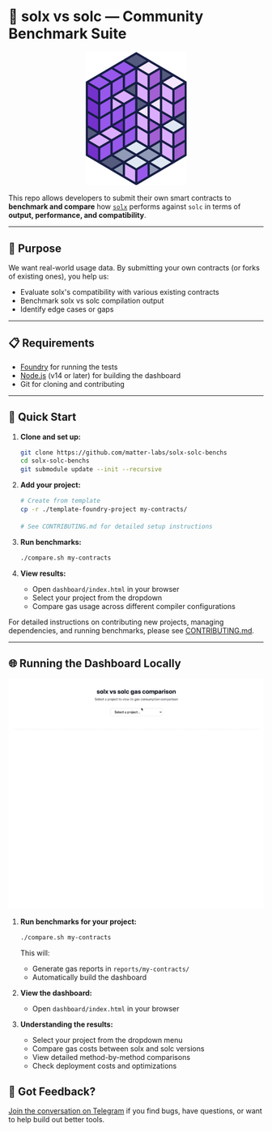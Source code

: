# 🧪 solx vs solc — Community Benchmark Suite

<p align="center">
  <img src="./solx-logo.png" width="200" alt="Solx vs Solc">
</p>

This repo allows developers to submit their own smart contracts to **benchmark and compare** how [`solx`](https://github.com/matter-labs/solx) performs against `solc` in terms of **output, performance, and compatibility**.

---

## 🚀 Purpose

We want real-world usage data. By submitting your own contracts (or forks of existing ones), you help us:

- Evaluate solx's compatibility with various existing contracts
- Benchmark solx vs solc compilation output
- Identify edge cases or gaps

---

## 📋 Requirements

- [Foundry](https://book.getfoundry.sh/getting-started/installation) for running the tests
- [Node.js](https://nodejs.org/) (v14 or later) for building the dashboard
- Git for cloning and contributing

---

## 🧰 Quick Start

1. **Clone and set up:**
   ```bash
   git clone https://github.com/matter-labs/solx-solc-benchs
   cd solx-solc-benchs
   git submodule update --init --recursive
   ```

2. **Add your project:**
   ```bash
   # Create from template
   cp -r ./template-foundry-project my-contracts/
   
   # See CONTRIBUTING.md for detailed setup instructions
   ```

3. **Run benchmarks:**
   ```bash
   ./compare.sh my-contracts
   ```

4. **View results:**
   - Open `dashboard/index.html` in your browser
   - Select your project from the dropdown
   - Compare gas usage across different compiler configurations

For detailed instructions on contributing new projects, managing dependencies, and running benchmarks, please see [CONTRIBUTING.md](CONTRIBUTING.md).

---

## 🌐 Running the Dashboard Locally

![Dashboard](./dashboard.gif)

1. **Run benchmarks for your project:**
   ```bash
   ./compare.sh my-contracts
   ```
   This will:
   - Generate gas reports in `reports/my-contracts/`
   - Automatically build the dashboard

2. **View the dashboard:**
   - Open `dashboard/index.html` in your browser

3. **Understanding the results:**
   - Select your project from the dropdown menu
   - Compare gas costs between solx and solc versions
   - View detailed method-by-method comparisons
   - Check deployment costs and optimizations

## 📢 Got Feedback?

[Join the conversation on Telegram](https://t.me/+75Mv1Nh6SKEzNTAy) if you find bugs, have questions, or want to help build out better tools.
